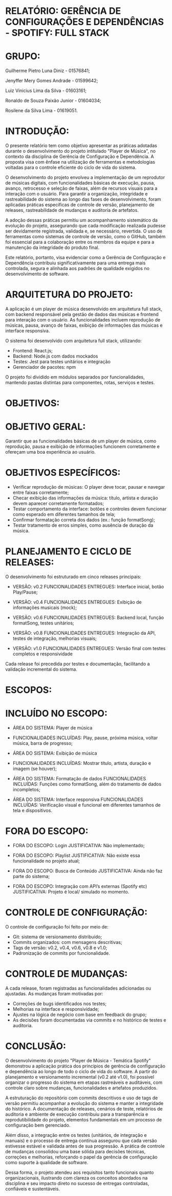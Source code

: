 ﻿# RELATÓRIO: GERÊNCIA DE CONFIGURAÇÕES E DEPENDÊNCIAS - SPOTIFY: FULL STACK 
 
# GRUPO:

Guilherme Pietro Luna Diniz - 01576841;

Jenyffer Mery Gomes Andrade - 01599642;

Luiz Vinicius Lima da Silva - 01603161;

Ronaldo de Souza Paixão Junior - 01604034;

Rosilene da Silva Lima - 01619051.

# INTRODUÇÃO:

O presente relatório tem como objetivo apresentar as práticas adotadas
durante o desenvolvimento do projeto intitulado "Player de Música", no contexto
da disciplina de Gerência de Configuração e Dependência. A proposta visa com
ênfase na utilização de ferramentas e metodologias voltadas para o controle
eficiente do ciclo de vida do sistema.

O desenvolvimento do projeto envolveu a implementação de um reprodutor
de músicas digitais, com funcionalidades básicas de execução, pausa, avanço,
retrocesso e seleção de faixas, além de recursos visuais para a interação com o
usuário. Para garantir a organização, integridade e rastreabilidade do sistema ao
longo das fases de desenvolvimento, foram aplicadas práticas específicas de
controle de versão, planejamento de releases, rastreabilidade de mudanças e
auditoria de artefatos.

A adoção dessas práticas permitiu um acompanhamento sistemático da
evolução do projeto, assegurando que cada modificação realizada pudesse ser
devidamente registrada, validada e, se necessário, revertida. O uso de
ferramentas como sistemas de controle de versão, como o GitHub, também foi
essencial para a colaboração entre os membros da equipe e para a manutenção
da integridade do produto final.

Este relatório, portanto, visa evidenciar como a Gerência de Configuração
e Dependência contribuiu significativamente para uma entrega mais controlada,
segura e alinhada aos padrões de qualidade exigidos no desenvolvimento de
software.

# ARQUITETURA DO PROJETO:

A aplicação é um player de música desenvolvido em arquitetura full stack,
com backend responsável pela gestão de dados das músicas e frontend para
interação com o usuário. As funcionalidades incluem reprodução de músicas,
pausa, avanço de faixas, exibição de informações das músicas e interface
responsiva.

O sistema foi desenvolvido com arquitetura full stack, utilizando:

- Frontend: React.js;
- Backend: Node.js com dados mockados
- Testes: Jest para testes unitários e integração
- Gerenciador de pacotes: npm

O projeto foi dividido em módulos separados por funcionalidades,
mantendo pastas distintas para componentes, rotas, serviços e testes.

# OBJETIVOS:

# OBJETIVO GERAL:

Garantir que as funcionalidades básicas de um player de música, como
reprodução, pausa e exibição de informações funcionem corretamente e
ofereçam uma boa experiência ao usuário.

# OBJETIVOS ESPECÍFICOS:

- Verificar reprodução de músicas: O player deve tocar, pausar e navegar
entre faixas corretamente;
- Checar exibição das informações da música: título, artista e duração
devem aparecer corretamente formatados;
- Testar comportamento da interface: botões e controles devem funcionar
como esperado em diferentes tamanhos de tela;
- Confirmar formatação correta dos dados (ex.: função formatSong);
- Testar tratamento de erros simples, como ausência de
duração da música.

# PLANEJAMENTO E CICLO DE RELEASES:

O desenvolvimento foi estruturado em cinco releases principais:

- VERSÃO: v0.2
FUNCIONALIDADES ENTREGUES: Interface inicial, botão Play/Pause;


- VERSÃO: v0.4
FUNCIONALIDADES ENTREGUES: Exibição de informações musicais (mock);


- VERSÃO: v0.6
FUNCIONALIDADES ENTREGUES: Backend local, função formatSong, testes unitários;
  

- VERSÃO: v0.8
FUNCIONALIDADES ENTREGUES: Integração da API, testes de integração, melhorias visuais;


- VERSÃO: v1.0
FUNCIONALIDADES ENTREGUES: Versão final com testes completos e responsividade

Cada release foi precedida por testes e documentação, facilitando a validação incremental do sistema.

# ESCOPOS:

# INCLUÍDO NO ESCOPO:

- ÁREA DO SISTEMA: Player de música
- FUNCIONALIDADES INCLUÍDAS: Play, pause, próxima música, voltar
música, barra de progresso;

- ÁREA DO SISTEMA: Exibição de música
- FUNCIONALIDADES INCLUÍDAS: Mostrar título, artista, duração e
imagem (se houver);

- ÁREA DO SISTEMA: Formatação de dados FUNCIONALIDADES INCLUÍDAS: Funções como formatSong, além do
tratamento de dados incompletos;

- ÁREA DO SISTEMA: Interface responsiva FUNCIONALIDADES INCLUÍDAS: Verificação visual e funcional em
diferentes tamanhos de tela e dispositivos.

# FORA DO ESCOPO:

- FORA DO ESCOPO: Login JUSTIFICATIVA: Não implementado;
  
- FORA DO ESCOPO: Playlist JUSTIFICATIVA: Não existe essa funcionalidade no projeto atual;

- FORA DO ESCOPO: Busca de Conteúdo JUSTIFICATIVA: Ainda não faz parte do sistema;

- FORA DO ESCOPO: Integração com API’s externas (Spotify etc) JUSTIFICATIVA: Projeto é local/ simulado no momento.

# CONTROLE DE CONFIGURAÇÃO:

O controle de configuração foi feito por meio de:

- Git: sistema de versionamento distribuído;
- Commits organizados: com mensagens descritivas;
- Tags de versão: v0.2, v0.4, v0.6, v0.8 e v1.0;
- Padronização de commits por funcionalidade.

# CONTROLE DE MUDANÇAS:

A cada release, foram registradas as funcionalidades adicionadas ou
ajustadas. As mudanças foram motivadas por:

- Correções de bugs identificados nos testes;
- Melhorias na interface e responsividade;
- Ajustes na lógica de negócio com base em feedback do grupo;
- As decisões foram documentadas via commits e no histórico de
testes e auditoria.

# CONCLUSÃO:

O desenvolvimento do projeto "Player de Música - Temática Spotify"
demonstrou a aplicação prática dos princípios de gerência de configuração e
dependência ao longo de todo o ciclo de vida do software. A partir do
planejamento e versionamento incremental (v0.2 até v1.0), foi possível organizar
o progresso do sistema em etapas rastreáveis e auditáveis, com controle claro
sobre mudanças, funcionalidades e artefatos produzidos.

A estruturação do repositório com commits descritivos e uso de tags de
versão permitiu acompanhar a evolução do sistema e manter a integridade do
histórico. A documentação de releases, cenários de teste, relatórios de auditoria
e ambiente de execução contribuiu para a transparência e reprodutibilidade do
projeto, elementos fundamentais em um processo de configuração bem
gerenciado.

Além disso, a integração entre os testes (unitários, de integração e
manuais) e o processo de entrega contínua assegurou que cada versão
estivesse estável e validada antes de sua progressão. A prática de controle de
mudanças consolidou uma base sólida para decisões técnicas, correções e
melhorias, reforçando o papel da gerência de configuração como suporte à
qualidade de software.

Dessa forma, o projeto atendeu aos requisitos tanto funcionais quanto
organizacionais, ilustrando com clareza os conceitos abordados na disciplina e
seu impacto direto no sucesso de entregas controladas,
confiáveis e sustentáveis.
